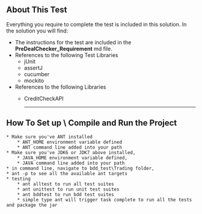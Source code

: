 About This Test
---------------

Everything you require to complete the test is included in this solution. In the solution you will find:

 * The instructions for the test are included in  the **PreDealChecker_Requirement** md file.
 * References to the following Test Libraries
    * jUnit
    * assertJ
    * cucumber
    * mockito
 * References to the following Libraries
    * CreditCheckAPI

      ---------------------------------------------------------

How To Set up \ Compile and Run the Project
-------------------------------------------
	* Make sure you've ANT installed
	    * ANT_HOME environment variable defined
	    * ANT command line added into your path
	* Make sure you've JDK6 or JDK7 above installed,
	    * JAVA_HOME environment variable defined,
	    * JAVA command line added into your path
	* in command line, navigate to bdd_test\Trading folder,
	* ant -p to see all the available ant targets
	* testing
        * ant alltest to run all test suites
        * ant unittest to run unit test suites
        * ant bddtest to run bdd test suites
        * simple type ant will trigger task complete to run all the tests and package the jar



